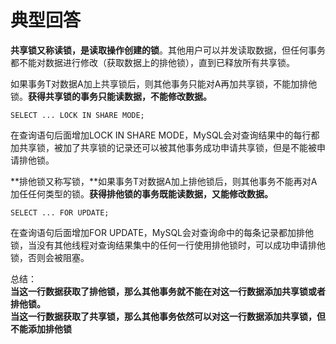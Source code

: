 # 典型回答

**共享锁又称读锁，是读取操作创建的锁**。其他用户可以并发读取数据，但任何事务都不能对数据进行修改（获取数据上的排他锁），直到已释放所有共享锁。

如果事务T对数据A加上共享锁后，则其他事务只能对A再加共享锁，不能加排他锁。**获得共享锁的事务只能读数据，不能修改数据。**

```
SELECT ... LOCK IN SHARE MODE;
```

在查询语句后面增加LOCK IN SHARE MODE，MySQL会对查询结果中的每行都加共享锁，被加了共享锁的记录还可以被其他事务成功申请共享锁，但是不能被申请排他锁。

**排他锁又称写锁，**如果事务T对数据A加上排他锁后，则其他事务不能再对A加任任何类型的锁。**获得排他锁的事务既能读数据，又能修改数据。**

```
SELECT ... FOR UPDATE;
```

在查询语句后面增加FOR UPDATE，MySQL会对查询命中的每条记录都加排他锁，当没有其他线程对查询结果集中的任何一行使用排他锁时，可以成功申请排他锁，否则会被阻塞。

总结：<br />**当这一行数据获取了排他锁，那么其他事务就不能在对这一行数据添加共享锁或者排他锁。**<br />**当这一行数据获取了共享锁，那么其他事务依然可以对这一行数据添加共享锁，但不能添加排他锁**
